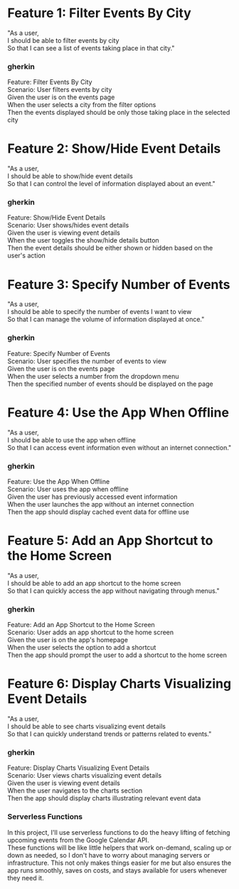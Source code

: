 # Feature 1: Filter Events By City
"As a user,<br>
I should be able to filter events by city<br>
So that I can see a list of events taking place in that city."<br>

### gherkin
Feature: Filter Events By City <br>
Scenario: User filters events by city<br>
    Given the user is on the events page<br>
    When the user selects a city from the filter options<br>
    Then the events displayed should be only those taking place in the selected city<br>

# Feature 2: Show/Hide Event Details
"As a user,<br>
I should be able to show/hide event details<br>
So that I can control the level of information displayed about an event."<br>

### gherkin
Feature: Show/Hide Event Details<br>
Scenario: User shows/hides event details<br>
    Given the user is viewing event details<br>
    When the user toggles the show/hide details button<br>
    Then the event details should be either shown or hidden based on the user's action<br>


# Feature 3: Specify Number of Events
"As a user,<br>
I should be able to specify the number of events I want to view<br>
So that I can manage the volume of information displayed at once."<br>

### gherkin
Feature: Specify Number of Events<br>
Scenario: User specifies the number of events to view<br>
    Given the user is on the events page<br>
    When the user selects a number from the dropdown menu<br>
    Then the specified number of events should be displayed on the page<br>


# Feature 4: Use the App When Offline
"As a user,<br>
I should be able to use the app when offline<br>
So that I can access event information even without an internet connection."<br>

### gherkin
Feature: Use the App When Offline<br>
Scenario: User uses the app when offline<br>
    Given the user has previously accessed event information<br>
    When the user launches the app without an internet connection<br>
    Then the app should display cached event data for offline use<br>


# Feature 5: Add an App Shortcut to the Home Screen
"As a user,<br>
I should be able to add an app shortcut to the home screen<br>
So that I can quickly access the app without navigating through menus."<br>

### gherkin
Feature: Add an App Shortcut to the Home Screen<br>
Scenario: User adds an app shortcut to the home screen<br>
    Given the user is on the app's homepage<br>
    When the user selects the option to add a shortcut<br>
    Then the app should prompt the user to add a shortcut to the home screen<br>


# Feature 6: Display Charts Visualizing Event Details
"As a user,<br>
I should be able to see charts visualizing event details<br>
So that I can quickly understand trends or patterns related to events."<br>

### gherkin
Feature: Display Charts Visualizing Event Details<br>
Scenario: User views charts visualizing event details<br>
    Given the user is viewing event details<br>
    When the user navigates to the charts section<br>
    Then the app should display charts illustrating relevant event data<br>


### Serverless Functions
In this project, I'll use serverless functions to do the heavy lifting of fetching upcoming events from the Google Calendar API. <br> 
These functions will be like little helpers that work on-demand, scaling up or down as needed, so I don't have to worry about managing servers or infrastructure. This not only makes things easier for me but also ensures the app runs smoothly, saves on costs, and stays available for users whenever they need it.




